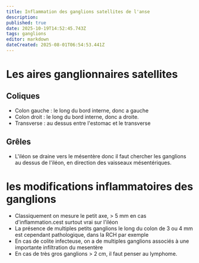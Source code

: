 ```yaml
---
title: Inflammation des ganglions satellites de l'anse
description: 
published: true
date: 2025-10-19T14:52:45.743Z
tags: ganglions
editor: markdown
dateCreated: 2025-08-01T06:54:53.441Z
---
```



# Les aires ganglionnaires satellites #
## Сoliques ##
- Colon gauche : le long du bord interne, donc a gauche
- Colon droit : le long du bord interne, donc a droite.
- Transverse : au dessus entre l'estomac et le transverse
## Grêles ##
- L'iléon se draine vers le mésentère donc il faut chercher les ganglions au dessus de l'iléon, en direction des vaisseaux mésentériques.

# les modifications inflammatoires des ganglions 
- Classiquement on mesure le petit axe, > 5 mm en cas d'inflammation.cest surtout vrai sur l'iléon
- La présence de multiples petits ganglions le long du colon de 3 ou 4 mm est cependant pathologique, dans la RCH par exemple
- En cas de colite infecteuse, on a de multiples ganglions associés à une importante infiltration du mesentère 
- En cas de très gros ganglions > 2 cm, il faut penser au lymphome.
